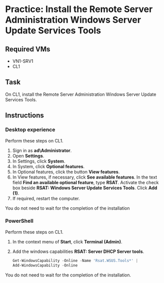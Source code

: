 # Practice: Install the Remote Server Administration Windows Server Update Services Tools

## Required VMs

* VN1-SRV1
* CL1

## Task

On CL1, install the Remote Server Administration Windows Server Update Services Tools.

## Instructions

### Desktop experience

Perform these steps on CL1.

1. Sign in as **ad\Administrator**.
1. Open **Settings**.
1. In Settings, click **System**.
1. In System, click **Optional features**.
1. In Optional features, click the button **View features**.
1. In View features, if necessary, click **See available features**. In the text field **Find an available optional feature**, type **RSAT**. Activate the check box beside **RSAT: Windows Server Update Services Tools**. Click **Add (1)**.
1. If required, restart the computer.

You do not need to wait for the completion of the installation

### PowerShell

Perform these steps on CL1.

1. In the context menu of **Start**, click **Terminal (Admin)**.
1. Add the windows capabilities **RSAT: Server DHCP Server tools**.

    ````powershell
    Get-WindowsCapability -Online -Name 'Rsat.WSUS.Tools*' |
    Add-WindowsCapability -Online
    ````

You do not need to wait for the completion of the installation.
